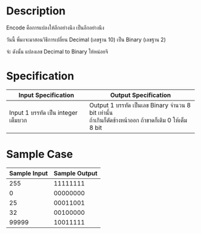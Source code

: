 # Description
Encode คือการแปลงให้อีกอย่างนึง เป็นอีกอย่างนึง

วันนี้ พี่มงจะมาสอนวิธีการเปลี่ยน Decimal (เลขฐาน 10) เป็น Binary (เลขฐาน 2)

จ่ะ ดังนั้น แปลงเลข Decimal to Binary ให้หน่อยจิ

# Specification
| Input Specification | Output Specification |
| - | - |
| Input 1 บรรทัด เป็น integer เต็มบวก | Output 1 บรรทัด เป็นเลข Binary จำนวน 8 bit เท่านั้น <br> ถ้าเกินก็ตัดข้างหน้าออก ถ้าขาดก็เติม 0 ให้เต็ม 8 bit |


# Sample Case
| Sample Input | Sample Output |
| - | - |
| 255 | 11111111 |
| 0 | 00000000 |
| 25 | 00011001 |
| 32 | 00100000 |
| 99999 | 10011111 |